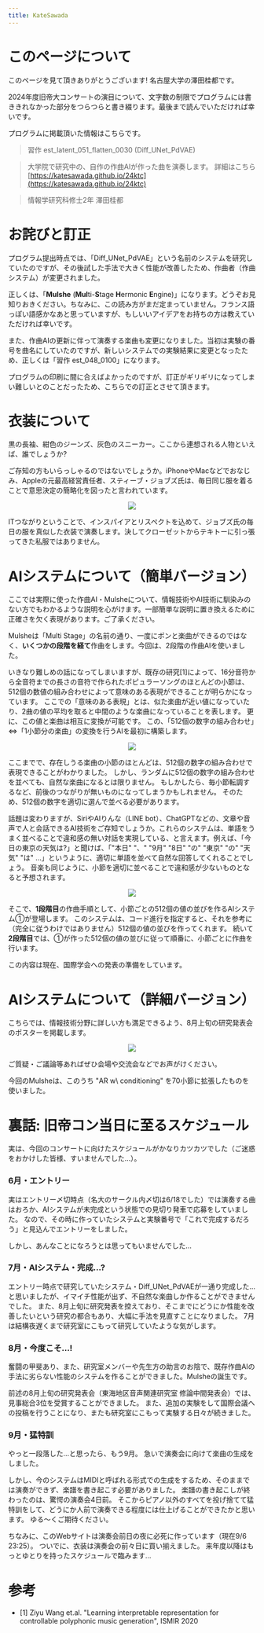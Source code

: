 ```yaml
---
title: KateSawada
---
```


<!-- Google tag (gtag.js) -->
<script async src="https://www.googletagmanager.com/gtag/js?id=G-V15TCBQT2E"></script>
<script>
  window.dataLayer = window.dataLayer || [];
  function gtag(){dataLayer.push(arguments);}
  gtag('js', new Date());

  gtag('config', 'G-V15TCBQT2E');
</script>

# このページについて

このページを見て頂きありがとうございます! 名古屋大学の澤田桂都です。

2024年度旧帝大コンサートの演目について、文字数の制限でプログラムには書ききれなかった部分をつらつらと書き綴ります。最後まで読んでいただければ幸いです。

プログラムに掲載頂いた情報はこちらです。

> 習作 est_latent_051_flatten_0030
(Diff_UNet_PdVAE)

> 大学院で研究中の、自作の作曲AIが作った曲を演奏します。
詳細はこちら [https://katesawada.github.io/24ktc](https://katesawada.github.io/24ktc)

>情報学研究科修士2年 澤田桂都


# お詫びと訂正

プログラム提出時点では、「Diff_UNet_PdVAE」という名前のシステムを研究していたのですが、その後試した手法で大きく性能が改善したため、作曲者（作曲システム）が変更されました。

正しくは、「**Mulshe** (**Mul**ti-**S**tage **H**ermonic **E**ngine)」になります。どうぞお見知りおきください。ちなみに、この読み方がまだ定まっていません。フランス語っぽい語感かなあと思っていますが、もしいいアイデアをお持ちの方は教えていただければ幸いです。

また、作曲AIの更新に伴って演奏する楽曲も変更になりました。当初は実験の番号を曲名にしていたのですが、新しいシステムでの実験結果に変更となったため、正しくは「習作 est_048_0100」になります。

プログラムの印刷に間に合えばよかったのですが、訂正がギリギリになってしまい難しいとのことだったため、こちらでの訂正とさせて頂きます。

# 衣装について

黒の長袖、紺色のジーンズ、灰色のスニーカー。ここから連想される人物といえば、誰でしょうか?

ご存知の方もいらっしゃるのではないでしょうか。iPhoneやMacなどでおなじみ、Appleの元最高経営責任者、スティーブ・ジョブズ氏は、毎日同じ服を着ることで意思決定の簡略化を図ったと言われています。

<div style="text-align: center;">
    <a href="https://www.google.com/url?sa=i&url=https%3A%2F%2Fforbesjapan.com%2Farticles%2Fdetail%2F16710&psig=AOvVaw18xnoS3HipfdDoQe4FWPaU&ust=1725676311520000&source=images&cd=vfe&opi=89978449&ved=0CBEQjRxqFwoTCKiRxOu0rogDFQAAAAAdAAAAABAE" target="_blank" rel="noopener">
        <img src="https://images.forbesjapan.com/media/article/16710/images/main_image_d0d2972a2d25803d8f4930e31c2f356e.jpg?w=1200">
    </a>
</div>

ITつながりということで、インスパイアとリスペクトを込めて、ジョブズ氏の毎日の服を真似した衣装で演奏します。決してクローゼットからテキトーに引っ張ってきた私服ではありません。

# AIシステムについて（簡単バージョン）

ここでは実際に使った作曲AI・Mulsheについて、情報技術やAI技術に馴染みのない方でもわかるような説明を心がけます。一部簡単な説明に置き換えるために正確さを欠く表現があります。ご了承ください。

Mulsheは「Multi Stage」の名前の通り、一度にポンと楽曲ができるのではなく、**いくつかの段階を経て**作曲をします。今回は、2段階の作曲AIを使いました。

いきなり難しめの話になってしまいますが、既存の研究[1]によって、16分音符から全音符までの長さの音符で作られたポピュラーソングのほとんどの小節は、512個の数値の組み合わせによって意味のある表現ができることが明らかになっています。
ここでの「意味のある表現」とは、似た楽曲が近い値になっていたり、2曲の値の平均を取ると中間のような楽曲になっていることを表します。
更に、この値と楽曲は相互に変換が可能です。
この、「512個の数字の組み合わせ」⇔「1小節分の楽曲」の変換を行うAIを最初に構築します。
<div style="text-align: center;">
    <img src="images/a_1.drawio.png">
</div>

ここまでで、存在しうる楽曲の小節のほとんどは、512個の数字の組み合わせで表現できることがわかりました。
しかし、ランダムに512個の数字の組み合わせを並べても、自然な楽曲になるとは限りません。
もしかしたら、毎小節転調するなど、前後のつながりが無いものになってしまうかもしれません。
そのため、512個の数字を適切に選んで並べる必要があります。


話題は変わりますが、SiriやAIりんな（LINE bot）、ChatGPTなどの、文章や音声で人と会話できるAI技術をご存知でしょうか。これらのシステムは、単語をうまく並べることで違和感の無い対話を実現している、と言えます。例えば、「今日の東京の天気は?」と聞けば、「"本日" "、" "9月" "8日" "の" "東京" "の" "天気" "は" …」というように、適切に単語を並べて自然な回答してくれることでしょう。
音楽も同じように、小節を適切に並べることで違和感が少ないものとなると予想されます。

<div style="text-align: center;">
    <img src="images/a_2.drawio.png">
</div>

そこで、**1段階目**の作曲手順として、小節ごとの512個の値の並びを作るAIシステム①が登場します。
このシステムは、コード進行を指定すると、それを参考に（完全に従うわけではありません）512個の値の並びを作ってくれます。
続いて**2段階目**では、①が作った512個の値の並びに従って順番に、小節ごとに作曲を行います。

この内容は現在、国際学会への発表の準備をしています。

# AIシステムについて（詳細バージョン）

こちらでは、情報技術分野に詳しい方も満足できるよう、8月上旬の研究発表会のポスターを掲載します。

<div style="text-align: center;">
    <img src="images/b_1.png">
</div>

ご質疑・ご議論等あればぜひ会場や交流会などでお声がけください。

今回のMulsheは、このうち "AR w\ conditioning" を70小節に拡張したものを使いました。


# 裏話: 旧帝コン当日に至るスケジュール

実は、今回のコンサートに向けたスケジュールがかなりカツカツでした（ご迷惑をおかけした皆様、すいませんでした…）。

### 6月・エントリー
実はエントリー〆切時点（名大のサークル内〆切は6/18でした）では演奏する曲はおろか、AIシステムが未完成という状態での見切り発車で応募をしていました。
なので、その時に作っていたシステムと実験番号で「これで完成するだろう」と見込んでエントリーをしました。

しかし、あんなことになろうとは思ってもいませんでした…

### 7月・AIシステム・完成…?
エントリー時点で研究していたシステム・Diff_UNet_PdVAEが一通り完成した…と思いましたが、イマイチ性能が出ず、不自然な楽曲しか作ることができませんでした。
また、8月上旬に研究発表を控えており、そこまでにどうにか性能を改善したいという研究の都合もあり、大幅に手法を見直すことになりました。
7月は結構夜遅くまで研究室にこもって研究していたような気がします。

### 8月・今度こそ…!
奮闘の甲斐あり、また、研究室メンバーや先生方の助言のお陰で、既存作曲AIの手法に劣らない性能のシステムを作ることができました。Mulsheの誕生です。

前述の8月上旬の研究発表会（東海地区音声関連研究室 修論中間発表会）では、見事総合3位を受賞することができました。
また、追加の実験をして国際会議への投稿を行うことになり、またも研究室にこもって実験する日々が続きました。

### 9月・猛特訓
やっと一段落した…と思ったら、もう9月。
急いで演奏会に向けて楽曲の生成をしました。

しかし、今のシステムはMIDIと呼ばれる形式での生成をするため、そのままでは演奏ができず、楽譜を書き起こす必要がありました。
楽譜の書き起こしが終わったのは、驚愕の演奏会4日前。
そこからピアノ以外のすべてを投げ捨てて猛特訓をして、どうにか人前で演奏できる程度には仕上げることができたかと思います。
ゆる〜くご期待ください。

ちなみに、このWebサイトは演奏会前日の夜に必死に作っています（現在9/6 23:25）。
ついでに、衣装は演奏会の前々日に買い揃えました。
来年度以降はもっとゆとりを持ったスケジュールで臨みます…


# 参考
- [1] Ziyu Wang et.al. "Learning interpretable representation for controllable polyphonic music generation", ISMIR 2020

